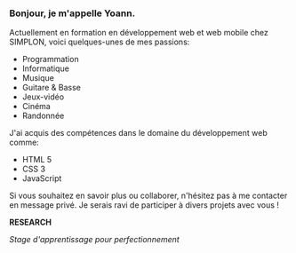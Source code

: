 ### Bonjour, je m'appelle Yoann.

Actuellement en formation en développement web et web mobile chez SIMPLON, voici quelques-unes de mes passions:

<ul>
  <li>Programmation</li>
  <li>Informatique</li>
  <li>Musique</li>
  <li>Guitare & Basse</li>
  <li>Jeux-vidéo</li>
  <li>Cinéma</li>
  <li>Randonnée</li>
</ul>

J'ai acquis des compétences dans le domaine du développement web comme:

<ul>
  <li>HTML 5</li>
  <li>CSS 3</li>
  <li>JavaScript</li>
</ul>

Si vous souhaitez en savoir plus ou collaborer, n'hésitez pas à me contacter en message privé. Je serais ravi de participer à divers projets avec vous !

**RESEARCH**

*Stage d'apprentissage pour perfectionnement*
